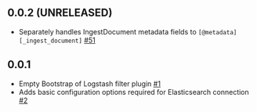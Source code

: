 ## 0.0.2 (UNRELEASED)
  - Separately handles IngestDocument metadata fields to `[@metadata][_ingest_document]` [#51](https://github.com/elastic/logstash-filter-elastic_integration/pull/51)

## 0.0.1
  - Empty Bootstrap of Logstash filter plugin [#1](https://github.com/logstash-plugins/logstash-filter-elastic_integration/pull/1)
  - Adds basic configuration options required for Elasticsearch connection [#2](https://github.com/logstash-plugins/logstash-filter-elastic_integration/pull/2)
